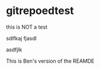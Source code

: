 # gitrepoedtest


this is NOT a test 

sdlfkaj
fjasdl


asdfjlk

This is Ben's version of the REAMDE

